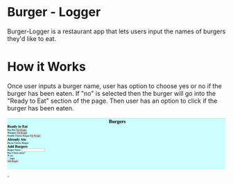 # Burger - Logger

Burger-Logger is a restaurant app that lets users input the names of burgers they'd like to eat.

# How it Works

Once user inputs a burger name, user has option to choose yes or no if the burger has been eaten. If "no" is selected then the burger will go into the "Ready to Eat" section of the page. Then user has an option to click if the burger has been eaten.

![Burger-Logger Home Page](./images/burgerLogger.png).
